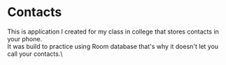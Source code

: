 # Contacts
This is application I created for my class in college that stores contacts in your phone.\
It was build to practice using Room database that's why it doesn't let you call your contacts.\
